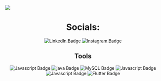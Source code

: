 <img src="https://user-images.githubusercontent.com/94329210/206425790-180c9f25-13e5-421b-90d2-bb22d29e1a94.png" />
<h1 align="center" style="bold"> Socials: </h1>

<div id="badges" align="center">
  <a href="https://www.linkedin.com/in/evangelos-nikoloas-empochontsif-184a52202/">
    <img src="https://img.shields.io/badge/LinkedIn-blue?style=for-the-badge&logo=linkedin&logoColor=white" alt="LinkedIn Badge"/>
  </a>
  <a href="https://www.instagram.com/ev.codes/?next=%2F">
    <img src="https://img.shields.io/badge/Instagram-gray?style=for-the-badge&logo=instagram&logoColor=white" alt="Instagram Badge"/>
  </a>
</div>

<div id="languages" align="center">
  <h2 align="center" style="bold"> Tools </h2>
    <img src="https://img.shields.io/badge/Javascript-yellow?style=for-the-badge&logo=Javascript&logoColor=white" alt="Javascript Badge"/>
   <img src="https://img.shields.io/badge/Java-orange?style=for-the-badge&logo=Javas&logoColor=white" alt="java Badge"/>
   <img src="https://img.shields.io/badge/mysql-blue?style=for-the-badge&logo=mysql&logoColor=white" alt="MySQL Badge"/>
   <img src="https://img.shields.io/badge/Docker-lightblue?style=for-the-badge&logo=docker&logoColor=white" alt="Javascript Badge"/>
   <img src="https://img.shields.io/badge/php-purple?style=for-the-badge&logo=php&logoColor=white" alt="Javascript Badge"/>
   <img src="https://img.shields.io/badge/flutter-blue?style=for-the-badge&logo=flutter&logoColor=white" alt="Flutter Badge"/>
  
  </a>

